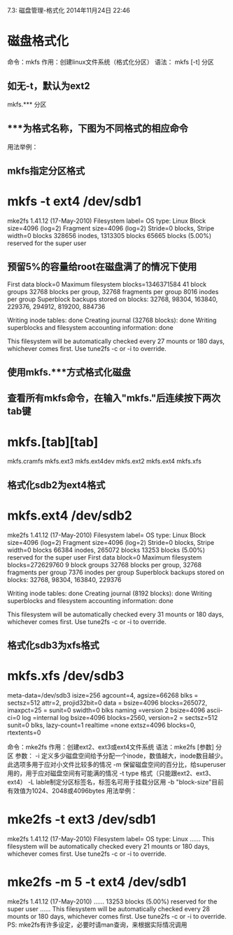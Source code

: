 7.3: 磁盘管理-格式化
2014年11月24日
22:46
 
磁盘格式化
======================================================
命令：mkfs
作用：创建linux文件系统（格式化分区）
语法： 
mkfs [-t] 分区
## 如无-t，默认为ext2
 
mkfs.*** 分区
## ***为格式名称，下图为不同格式的相应命令
用法举例：
## mkfs指定分区格式
# mkfs -t ext4 /dev/sdb1
mke2fs 1.41.12 (17-May-2010)
Filesystem label=
OS type: Linux
Block size=4096 (log=2)
Fragment size=4096 (log=2)
Stride=0 blocks, Stripe width=0 blocks
328656 inodes, 1313305 blocks
65665 blocks (5.00%) reserved for the super user
## 预留5%的容量给root在磁盘满了的情况下使用
First data block=0
Maximum filesystem blocks=1346371584
41 block groups
32768 blocks per group, 32768 fragments per group
8016 inodes per group
Superblock backups stored on blocks:
        32768, 98304, 163840, 229376, 294912, 819200, 884736
 
Writing inode tables: done
Creating journal (32768 blocks): done
Writing superblocks and filesystem accounting information: done
 
This filesystem will be automatically checked every 27 mounts or
180 days, whichever comes first.  Use tune2fs -c or -i to override.
 
## 使用mkfs.***方式格式化磁盘
## 查看所有mkfs命令，在输入"mkfs."后连续按下两次tab键
# mkfs.[tab][tab]                
mkfs.cramfs   mkfs.ext3     mkfs.ext4dev
mkfs.ext2     mkfs.ext4     mkfs.xfs
 
## 格式化sdb2为ext4格式
# mkfs.ext4 /dev/sdb2
mke2fs 1.41.12 (17-May-2010)
Filesystem label=
OS type: Linux
Block size=4096 (log=2)
Fragment size=4096 (log=2)
Stride=0 blocks, Stripe width=0 blocks
66384 inodes, 265072 blocks
13253 blocks (5.00%) reserved for the super user
First data block=0
Maximum filesystem blocks=272629760
9 block groups
32768 blocks per group, 32768 fragments per group
7376 inodes per group
Superblock backups stored on blocks:
        32768, 98304, 163840, 229376
 
Writing inode tables: done
Creating journal (8192 blocks): done
Writing superblocks and filesystem accounting information: done
 
This filesystem will be automatically checked every 31 mounts or
180 days, whichever comes first.  Use tune2fs -c or -i to override.
 
## 格式化sdb3为xfs格式
# mkfs.xfs /dev/sdb3
meta-data=/dev/sdb3              isize=256    agcount=4, agsize=66268 blks
         =                       sectsz=512   attr=2, projid32bit=0
data     =                       bsize=4096   blocks=265072, imaxpct=25
         =                       sunit=0      swidth=0 blks
naming   =version 2              bsize=4096   ascii-ci=0
log      =internal log           bsize=4096   blocks=2560, version=2
         =                       sectsz=512   sunit=0 blks, lazy-count=1
realtime =none                   extsz=4096   blocks=0, rtextents=0 
 
命令：mke2fs
作用：创建ext2、ext3或ext4文件系统
语法：mke2fs [参数] 分区
参数：
-i 定义多少磁盘空间给予分配一个inode，数值越大，inode数目越少。此选项多用于应对小文件比较多的情况
-m 保留磁盘空间的百分比，给superuser用的，用于应对磁盘空间有可能满的情况
-t type 格式（只能跟ext2、ext3、ext4）
-L lable制定分区标签名，标签名可用于挂载分区用
-b "block-size"目前有效值为1024、2048或4096bytes
用法举例：
# mke2fs -t ext3 /dev/sdb1
mke2fs 1.41.12 (17-May-2010)
Filesystem label=
OS type: Linux
......
This filesystem will be automatically checked every 21 mounts or
180 days, whichever comes first.  Use tune2fs -c or -i to override.
 
# mke2fs -m 5 -t ext4 /dev/sdb1
mke2fs 1.41.12 (17-May-2010)
......
13253 blocks (5.00%) reserved for the super user 
......
This filesystem will be automatically checked every 28 mounts or
180 days, whichever comes first.  Use tune2fs -c or -i to override.PS:
mke2fs有许多设定，必要时请man查询，来根据实际情况调用
